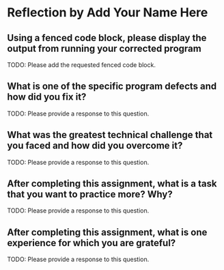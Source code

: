 # Reflection by Add Your Name Here

## Using a fenced code block, please display the output from running your corrected program

TODO: Please add the requested fenced code block.

## What is one of the specific program defects and how did you fix it?

TODO: Please provide a response to this question.

## What was the greatest technical challenge that you faced and how did you overcome it?

TODO: Please provide a response to this question.

## After completing this assignment, what is a task that you want to practice more? Why?

TODO: Please provide a response to this question.

## After completing this assignment, what is one experience for which you are grateful?

TODO: Please provide a response to this question.
